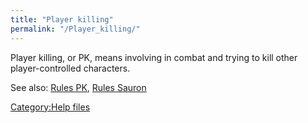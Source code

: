 ```yaml
---
title: "Player killing"
permalink: "/Player_killing/"
---
```


Player killing, or PK, means involving in combat and trying to kill
other player-controlled characters.

See also: [Rules PK](Rules_PK "wikilink"), [Rules
Sauron](Rules_Sauron "wikilink")

[Category:Help files](Category:Help_files "wikilink")
